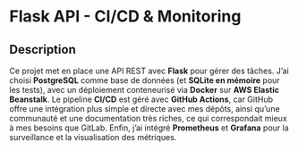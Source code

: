 # Flask API - CI/CD & Monitoring

## Description

Ce projet met en place une API REST avec **Flask** pour gérer des tâches.
J’ai choisi **PostgreSQL** comme base de données (et **SQLite en mémoire** pour les tests), avec un déploiement conteneurisé via **Docker** sur **AWS Elastic Beanstalk**.
Le pipeline **CI/CD** est géré avec **GitHub Actions**, car GitHub offre une intégration plus simple et directe avec mes dépôts, ainsi qu’une communauté et une documentation très riches, ce qui correspondait mieux à mes besoins que GitLab.
Enfin, j’ai intégré **Prometheus** et **Grafana** pour la surveillance et la visualisation des métriques.
